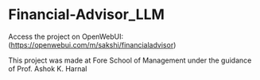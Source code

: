 # Financial-Advisor_LLM

Access the project on OpenWebUI: (https://openwebui.com/m/sakshi/financialadvisor)

This project was made at Fore School of Management under the guidance of Prof. Ashok K. Harnal

